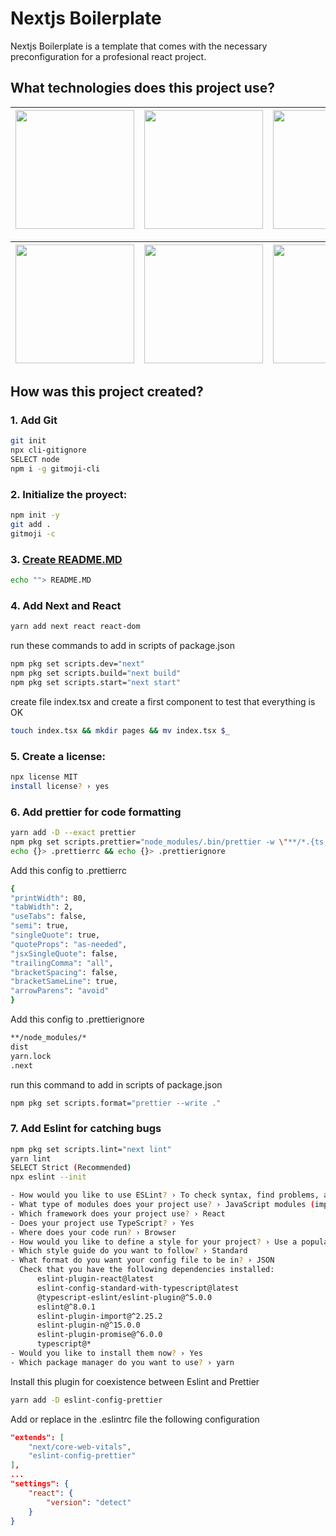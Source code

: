 # Nextjs Boilerplate

Nextjs Boilerplate is a template that comes with the necessary preconfiguration for a profesional react project.

## What technologies does this project use?
|[<img width=190 src=https://cdn.rawgit.com/standard/standard/master/docs/logos/nodejs.png>](https://nodejs.org)|[<img width=190 src=https://cdn.rawgit.com/standard/standard/master/docs/logos/npm.png>](https://www.npmjs.com)|[<img width=190 src=https://user-images.githubusercontent.com/106139113/204472746-9231d0ff-40db-49a6-bf3b-f759ff206231.svg>](https://nextjs.org/)|[<img width=190 src=https://user-images.githubusercontent.com/106139113/204473760-13746fa1-c52e-4fda-ab41-ff3f8ec3e9db.svg>](https://reactjs.org/)
|---|---|---|---|

|[<img width=190 src=https://user-images.githubusercontent.com/59535805/206945924-1cbf791a-2cfe-4ce0-af0f-3c8412d8cdd2.svg>](https://www.npmjs.com/package/license)|[<img width=190 src=https://user-images.githubusercontent.com/59535805/206946221-8cc5b214-4605-4e39-a1ca-eeaa36833abf.svg>](https://prettier.io/)|[<img width=190 src=https://user-images.githubusercontent.com/59535805/206931257-724a9801-906e-4009-82bf-d6a63f349298.svg>](https://eslint.org/)
|---|---|---|

## How was this project created?

### 1. Add Git
```bash
git init
npx cli-gitignore
SELECT node
npm i -g gitmoji-cli
```

### 2. Initialize the proyect:
```bash
npm init -y
git add .
gitmoji -c
```

### 3. [Create README.MD](https://www.makeareadme.com/)
```bash
echo ""> README.MD
```

### 4. Add Next and React
```bash
yarn add next react react-dom
```
run these commands to add in scripts of package.json
```bash
npm pkg set scripts.dev="next"
npm pkg set scripts.build="next build"
npm pkg set scripts.start="next start"
```
create file index.tsx and create a first component to test that everything is OK
```bash
touch index.tsx && mkdir pages && mv index.tsx $_
```

### 5. Create a license:
```bash
npx license MIT
install license? › yes
```


### 6. Add prettier for code formatting
```bash
yarn add -D --exact prettier
npm pkg set scripts.prettier="node_modules/.bin/prettier -w \"**/*.{ts,tsx}\""
echo {}> .prettierrc && echo {}> .prettierignore
```
Add this config to .prettierrc
```bash
{
"printWidth": 80,
"tabWidth": 2,
"useTabs": false,
"semi": true,
"singleQuote": true,
"quoteProps": "as-needed",
"jsxSingleQuote": false,
"trailingComma": "all",
"bracketSpacing": false,
"bracketSameLine": true,
"arrowParens": "avoid"
}
```
Add this config to .prettierignore
```bash
**/node_modules/*
dist
yarn.lock
.next
```
run this command to add in scripts of package.json
```bash
npm pkg set scripts.format="prettier --write ."
```

### 7. Add Eslint for catching bugs
```bash
npm pkg set scripts.lint="next lint"
yarn lint
SELECT Strict (Recommended)
npx eslint --init
```
```bash
- How would you like to use ESLint? › To check syntax, find problems, and enforce code style
- What type of modules does your project use? › JavaScript modules (import/export)
- Which framework does your project use? › React
- Does your project use TypeScript? › Yes
- Where does your code run? › Browser
- How would you like to define a style for your project? › Use a popular style guide
- Which style guide do you want to follow? › Standard
- What format do you want your config file to be in? › JSON
  Check that you have the following dependencies installed: 
      eslint-plugin-react@latest
      eslint-config-standard-with-typescript@latest 
      @typescript-eslint/eslint-plugin@^5.0.0 
      eslint@^8.0.1 
      eslint-plugin-import@^2.25.2 
      eslint-plugin-n@^15.0.0 
      eslint-plugin-promise@^6.0.0 
      typescript@*
- Would you like to install them now? › Yes
- Which package manager do you want to use? › yarn
```
Install this plugin for coexistence between Eslint and Prettier
```bash
yarn add -D eslint-config-prettier
```
Add or replace in the .eslintrc file the following configuration
```json
"extends": [
    "next/core-web-vitals",
    "eslint-config-prettier"
],
...
"settings": {
    "react": {
        "version": "detect"
    }
}
```
